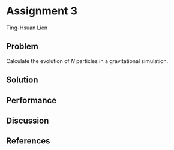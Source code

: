 # Assignment 3

Ting-Hsuan Lien

## Problem

Calculate the evolution of *N* particles in a gravitational simulation. 

## Solution



## Performance

## Discussion

## References

